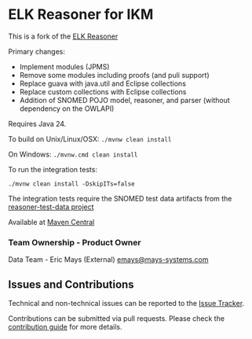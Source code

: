 # ELK Reasoner for IKM

This is a fork of the [ELK Reasoner](https://github.com/liveontologies/elk-reasoner)

Primary changes:

* Implement modules (JPMS)
* Remove some modules including proofs (and puli support)
* Replace guava with java.util and Eclipse collections
* Replace custom collections with Eclipse collections
* Addition of SNOMED POJO model, reasoner, and parser (without dependency on the OWLAPI)

Requires Java 24.

To build on Unix/Linux/OSX: `./mvnw clean install`

On Windows: `./mvnw.cmd clean install`

To run the integration tests:

```
./mvnw clean install -DskipITs=false
```

The integration tests require the SNOMED test data artifacts from the [reasoner-test-data project](https://github.com/ikmdev/reasoner-test-data)

Available at [Maven Central](https://central.sonatype.com/namespace/dev.ikm.elk)

### Team Ownership - Product Owner

Data Team - Eric Mays (External) <emays@mays-systems.com>

## Issues and Contributions
Technical and non-technical issues can be reported to the [Issue Tracker](https://github.com/ikmdev/ikm-reasoner/issues).

Contributions can be submitted via pull requests. Please check the [contribution guide](doc/how-to-contribute.md) for more details.
